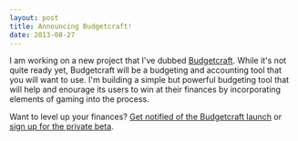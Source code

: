 ```yaml
---
layout: post
title: Announcing Budgetcraft!
date: 2013-08-27
---
```


I am working on a new project that I've dubbed [Budgetcraft][bc-site]. While it's not quite ready yet, Budgetcraft will be a budgeting and accounting tool that you will want to use. I'm building a simple but powerful budgeting tool that will help and enourage its users to win at their finances by incorporating elements of gaming into the process.

Want to level up your finances? [Get notified of the Budgetcraft launch][bc-launch] or [sign up for the private beta][bc-beta].

[bc-site]: http://budgetcraft.net/
[bc-launch]: http://budgetcraft.net/get-notified/
[bc-beta]: http://budgetcraft.net/private-beta/